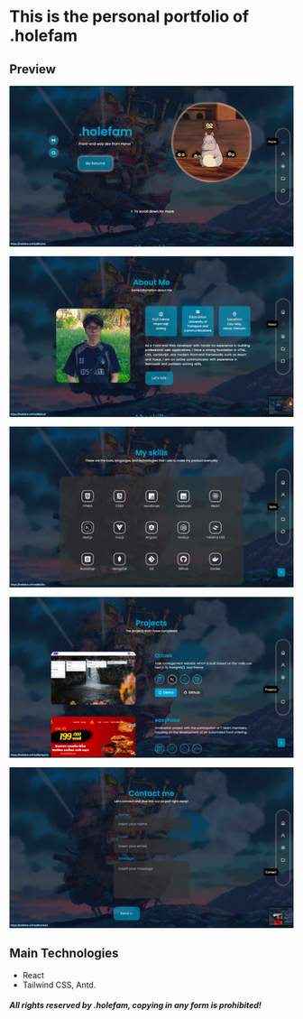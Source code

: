 # This is the personal portfolio of .holefam

## Preview
![image](/public/images/preview-web/section-home.png)

![image](/public/images/preview-web/section-about.png)

![image](/public/images/preview-web/section-skill.png)

![image](/public/images/preview-web/section-project.png)

![image](/public/images/preview-web/section-contact.png)

## Main Technologies

- React
- Tailwind CSS, Antd.

##### All rights reserved by .holefam, copying in any form is prohibited!